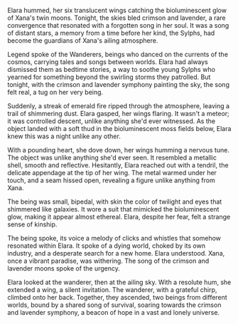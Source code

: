 Elara hummed, her six translucent wings catching the bioluminescent glow of Xana's twin moons. Tonight, the skies bled crimson and lavender, a rare convergence that resonated with a forgotten song in her soul. It was a song of distant stars, a memory from a time before her kind, the Sylphs, had become the guardians of Xana's ailing atmosphere.

Legend spoke of the Wanderers, beings who danced on the currents of the cosmos, carrying tales and songs between worlds. Elara had always dismissed them as bedtime stories, a way to soothe young Sylphs who yearned for something beyond the swirling storms they patrolled. But tonight, with the crimson and lavender symphony painting the sky, the song felt real, a tug on her very being.

Suddenly, a streak of emerald fire ripped through the atmosphere, leaving a trail of shimmering dust. Elara gasped, her wings flaring. It wasn't a meteor; it was controlled descent, unlike anything she'd ever witnessed. As the object landed with a soft thud in the bioluminescent moss fields below, Elara knew this was a night unlike any other.

With a pounding heart, she dove down, her wings humming a nervous tune. The object was unlike anything she'd ever seen. It resembled a metallic shell, smooth and reflective. Hesitantly, Elara reached out with a tendril, the delicate appendage at the tip of her wing. The metal warmed under her touch, and a seam hissed open, revealing a figure unlike anything from Xana.

The being was small, bipedal, with skin the color of twilight and eyes that shimmered like galaxies. It wore a suit that mimicked the bioluminescent glow, making it appear almost ethereal. Elara, despite her fear, felt a strange sense of kinship.

The being spoke, its voice a melody of clicks and whistles that somehow resonated within Elara. It spoke of a dying world, choked by its own industry, and a desperate search for a new home. Elara understood. Xana, once a vibrant paradise, was withering. The song of the crimson and lavender moons spoke of the urgency.

Elara looked at the wanderer, then at the ailing sky. With a resolute hum, she extended a wing, a silent invitation. The wanderer, with a grateful chirp, climbed onto her back. Together, they ascended, two beings from different worlds, bound by a shared song of survival, soaring towards the crimson and lavender symphony, a beacon of hope in a vast and lonely universe.